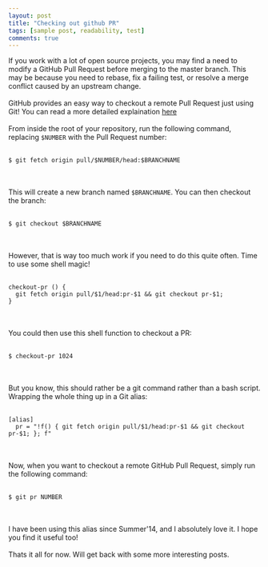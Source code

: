 ```yaml
---
layout: post
title: "Checking out github PR"
tags: [sample post, readability, test]
comments: true
---
```


If you work with a lot of open source projects, you may find a need to modify a GitHub Pull Request before merging to the master branch. This may be because you need to rebase, fix a failing test, or resolve a merge conflict caused by an upstream change.
<br/><br/>
GitHub provides an easy way to checkout a remote Pull Request just using Git! You can read a more detailed explaination [here](https://help.github.com/articles/checking-out-pull-requests-locally/)
<br/><br/>
From inside the root of your repository, run the following command, replacing `$NUMBER` with the Pull Request number:
<br/><br/>

    $ git fetch origin pull/$NUMBER/head:$BRANCHNAME

<br/><br/>
This will create a new branch named `$BRANCHNAME`. You can then checkout the branch:
<br/><br/>

    $ git checkout $BRANCHNAME

<br/><br/>
However, that is way too much work if you need to do this quite often. Time to use some shell magic!
<br/><br/>
    
    checkout-pr () {
      git fetch origin pull/$1/head:pr-$1 && git checkout pr-$1;
    }

<br/><br/>
You could then use this shell function to checkout a PR:
<br/><br/>

    $ checkout-pr 1024

<br/><br/>
But you know, this should rather be a git command rather than a bash script. Wrapping the whole thing up in a Git alias:
<br/><br/>

    [alias]
      pr = "!f() { git fetch origin pull/$1/head:pr-$1 && git checkout pr-$1; }; f"

<br/><br/>
Now, when you want to checkout a remote GitHub Pull Request, simply run the following command:
<br/><br/>

    $ git pr NUMBER

<br/><br/>
I have been using this alias since Summer'14, and I absolutely love it. I hope you find it useful too!
<br/><br/>
Thats it all for now. Will get back with some more interesting posts.
